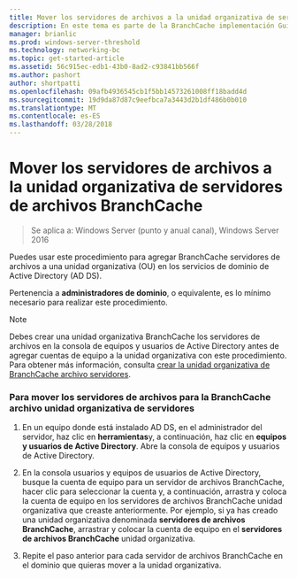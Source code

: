 ```yaml
---
title: Mover los servidores de archivos a la unidad organizativa de servidores de archivos BranchCache
description: En este tema es parte de la BranchCache implementación Guía para Windows Server 2016, que se muestra cómo implementar BranchCache en modos de caché distribuida y hospedada para optimizar el uso de ancho de banda WAN en sucursales
manager: brianlic
ms.prod: windows-server-threshold
ms.technology: networking-bc
ms.topic: get-started-article
ms.assetid: 56c915ec-edb1-43b0-8ad2-c93841bb566f
ms.author: pashort
author: shortpatti
ms.openlocfilehash: 09afb4936545cb1f5bb14573261008ff18badd4d
ms.sourcegitcommit: 19d9da87d87c9eefbca7a3443d2b1df486b0b010
ms.translationtype: MT
ms.contentlocale: es-ES
ms.lasthandoff: 03/28/2018
---
```

# <a name="move-file-servers-to-the-branchcache-file-servers-organizational-unit"></a>Mover los servidores de archivos a la unidad organizativa de servidores de archivos BranchCache

>Se aplica a: Windows Server (punto y anual canal), Windows Server 2016

Puedes usar este procedimiento para agregar BranchCache servidores de archivos a una unidad organizativa (OU) en los servicios de dominio de Active Directory (AD DS).  
  
Pertenencia a **administradores de dominio**, o equivalente, es lo mínimo necesario para realizar este procedimiento.  
  
> [!NOTE]  
> Debes crear una unidad organizativa BranchCache los servidores de archivos en la consola de equipos y usuarios de Active Directory antes de agregar cuentas de equipo a la unidad organizativa con este procedimiento. Para obtener más información, consulta [crear la unidad organizativa de BranchCache archivo servidores](../../branchcache/deploy/Create-the-BranchCache-File-Servers-Organizational-Unit.md).  
  
### <a name="to-move-file-servers-to-the-branchcache-file-servers-organizational-unit"></a>Para mover los servidores de archivos para la BranchCache archivo unidad organizativa de servidores  
  
1.  En un equipo donde está instalado AD DS, en el administrador del servidor, haz clic en **herramientas**y, a continuación, haz clic en **equipos y usuarios de Active Directory**. Abre la consola de equipos y usuarios de Active Directory.  
  
2.  En la consola usuarios y equipos de usuarios de Active Directory, busque la cuenta de equipo para un servidor de archivos BranchCache, hacer clic para seleccionar la cuenta y, a continuación, arrastra y coloca la cuenta de equipo en los servidores de archivos BranchCache unidad organizativa que creaste anteriormente. Por ejemplo, si ya has creado una unidad organizativa denominada **servidores de archivos BranchCache**, arrastrar y colocar la cuenta de equipo en el **servidores de archivos BranchCache** unidad organizativa.  
  
3.  Repite el paso anterior para cada servidor de archivos BranchCache en el dominio que quieras mover a la unidad organizativa.  
  


